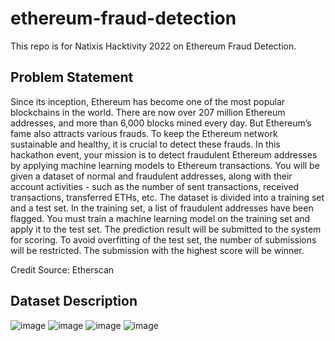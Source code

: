 # ethereum-fraud-detection
This repo is for Natixis Hacktivity 2022 on Ethereum Fraud Detection.

## Problem Statement
Since its inception, Ethereum has become one of the most popular blockchains in the world. There are now over 207 million Ethereum addresses, and more than 6,000 blocks mined every day. But Ethereum’s fame also attracts various frauds. To keep the Ethereum network sustainable and healthy, it is crucial to detect these frauds. 
In this hackathon event, your mission is to detect fraudulent Ethereum addresses by applying machine learning models to Ethereum transactions. You will be given a dataset of normal and fraudulent addresses, along with their account activities - such as the number of sent transactions, received transactions, transferred ETHs, etc. The dataset is divided into a training set and a test set. In the training set, a list of fraudulent addresses have been flagged. You must train a machine learning model on the training set and apply it to the test set. The prediction result will be submitted to the system for scoring. To avoid overfitting of the test set, the number of submissions will be restricted. The submission with the highest score will be winner.

Credit Source: Etherscan

## Dataset Description
![image](https://user-images.githubusercontent.com/45024501/198527399-3b2a5bd6-ba26-4953-8d41-47b945565f97.png)
![image](https://user-images.githubusercontent.com/45024501/198527731-a80bf1ca-969e-440f-92e5-5003c2b04f19.png)
![image](https://user-images.githubusercontent.com/45024501/198527980-428c3152-0e34-4b56-816f-3c9a0333b757.png)
![image](https://user-images.githubusercontent.com/45024501/198528030-7fe85cea-9ed8-483a-afbd-a8946307b8ca.png)
